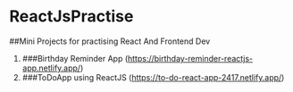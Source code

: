 # ReactJsPractise
##Mini Projects for practising React And Frontend Dev

1. ###Birthday Reminder App (https://birthday-reminder-reactjs-app.netlify.app/)
2. ###ToDoApp using ReactJS (https://to-do-react-app-2417.netlify.app/)

